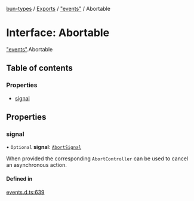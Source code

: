 [bun-types](../README.md) / [Exports](../modules.md) / ["events"](../modules/events_.md) / Abortable

# Interface: Abortable

["events"](../modules/events_.md).Abortable

## Table of contents

### Properties

- [signal](events_.Abortable.md#signal)

## Properties

### signal

• `Optional` **signal**: [`AbortSignal`](../modules.md#abortsignal)

When provided the corresponding `AbortController` can be used to cancel an asynchronous action.

#### Defined in

[events.d.ts:639](https://github.com/valgaze/bun-types/blob/5e53f27/events.d.ts#L639)
